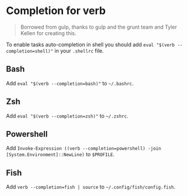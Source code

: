 # Completion for verb

> Borrowed from gulp, thanks to gulp and the grunt team and Tyler Kellen for creating this.

To enable tasks auto-completion in shell you should add `eval "$(verb --completion=shell)"` in your `.shellrc` file.

## Bash

Add `eval "$(verb --completion=bash)"` to `~/.bashrc`.

## Zsh

Add `eval "$(verb --completion=zsh)"` to `~/.zshrc`.

## Powershell

Add `Invoke-Expression ((verb --completion=powershell) -join [System.Environment]::NewLine)` to `$PROFILE`.

## Fish

Add `verb --completion=fish | source` to `~/.config/fish/config.fish`.
